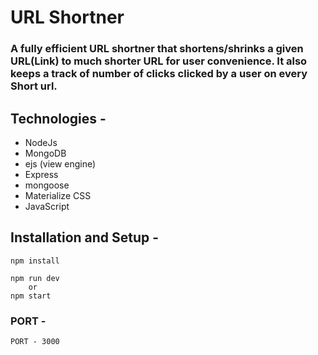 # URL Shortner

### A fully efficient URL shortner that shortens/shrinks a given URL(Link) to much shorter URL for user convenience. It also keeps a track of number of clicks clicked by a user on every Short url.

## Technologies -

- NodeJs
- MongoDB
- ejs (view engine)
- Express
- mongoose
- Materialize CSS
- JavaScript

## Installation and Setup -

```
npm install

npm run dev
    or
npm start
```

### PORT -

`PORT - 3000`